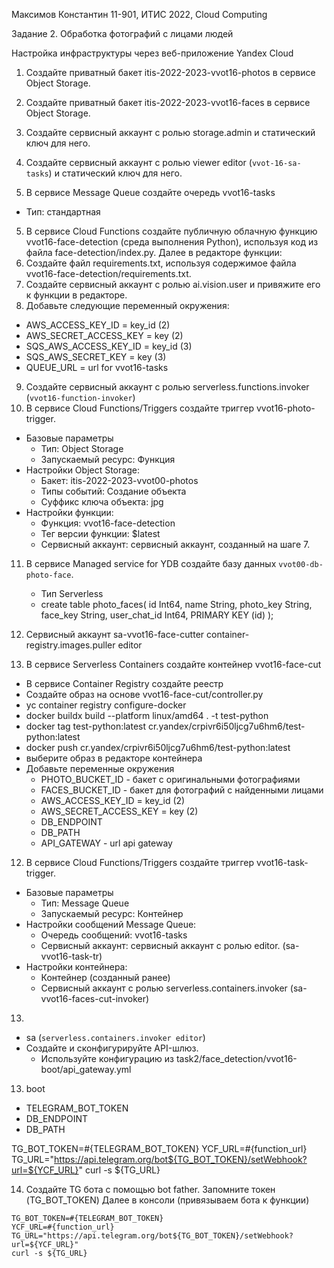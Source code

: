 Максимов Константин 11-901, ИТИС 2022, Cloud Computing

Задание 2. Обработка фотографий с лицами людей

Настройка инфраструктуры через веб-приложение Yandex Cloud

1. Создайте приватный бакет itis-2022-2023-vvot16-photos в сервисе Object Storage.
1. Создайте приватный бакет itis-2022-2023-vvot16-faces в сервисе Object Storage.
2. Создайте сервисный аккаунт с ролью storage.admin и статический ключ для него.
3. Создайте сервисный аккаунт с ролью viewer editor (`vvot-16-sa-tasks`) и статический ключ для него.

4. В сервисе Message Queue создайте очередь vvot16-tasks
- Тип: стандартная

5. В сервисе Cloud Functions создайте публичную облачную функцию vvot16-face-detection (среда выполнения Python), используя код из файла face-detection/index.py.
Далее в редакторе функции:
6. Создайте файл requirements.txt, используя содержимое файла vvot16-face-detection/requirements.txt.
7. Создайте сервисный аккаунт с ролью ai.vision.user и привяжите его к функции в редакторе.
8. Добавьте следующие переменный окружения:
- AWS_ACCESS_KEY_ID = key_id (2)
- AWS_SECRET_ACCESS_KEY = key (2)
- SQS_AWS_ACCESS_KEY_ID = key_id (3)
- SQS_AWS_SECRET_KEY = key (3)
- QUEUE_URL = url for vvot16-tasks


9. Создайте сервисный аккаунт с ролью serverless.functions.invoker (`vvot16-function-invoker`)
10. В сервисе Cloud Functions/Triggers создайте триггер vvot16-photo-trigger.
- Базовые параметры
    - Тип: Object Storage
    - Запускаемый ресурс: Функция
- Настройки Object Storage:
    - Бакет: itis-2022-2023-vvot00-photos
    - Типы событий: Создание объекта
    - Суффикс ключа объекта: jpg
- Настройки функции:
    - Функция: vvot16-face-detection
    - Тег версии функции: $latest
    - Сервисный аккаунт: сервисный аккаунт, созданный на шаге 7.

11. В сервисе Managed service for YDB создайте базу данных `vvot00-db-photo-face`.
    - Тип Serverless
    -
        create table photo_faces(
            id Int64,
            name String,
            photo_key String,
            face_key String,
            user_chat_id Int64,
            PRIMARY KEY (id)
        );


11. Сервисный аккаунт sa-vvot16-face-cutter container-registry.images.puller editor
11. В сервисе Serverless Containers создайте контейнер vvot16-face-cut
  - В сервисе Container Registry создайте реестр
  - Создайте образ на основе vvot16-face-cut/controller.py
  - yc container registry configure-docker
  - docker buildx build --platform linux/amd64 . -t test-python
  - docker tag test-python:latest cr.yandex/crpivr6i50ljcg7u6hm6/test-python:latest
  - docker push cr.yandex/crpivr6i50ljcg7u6hm6/test-python:latest
  - выберите образ в редакторе контейнера
  - Добавьте переменные окружения
    - PHOTO_BUCKET_ID - бакет с оригинальными фотографиями
    - FACES_BUCKET_ID - бакет для фотографий с найденными лицами
    - AWS_ACCESS_KEY_ID = key_id (2)
    - AWS_SECRET_ACCESS_KEY = key (2)
    - DB_ENDPOINT
    - DB_PATH
    - API_GATEWAY - url api gateway

12. В сервисе Cloud Functions/Triggers создайте триггер vvot16-task-trigger.
- Базовые параметры
    - Тип: Message Queue
    - Запускаемый ресурс: Контейнер
- Настройки сообщений Message Queue:
    - Очередь сообщений: vvot16-tasks
    - Сервисный аккаунт: сервисный аккаунт c ролью editor. (sa-vvot16-task-tr)
- Настройки контейнера:
    - Контейнер (созданный ранее)
    - Сервисный аккаунт с ролью serverless.containers.invoker (sa-vvot16-faces-cut-invoker)

13.
- sa (`serverless.containers.invoker editor`)
- Создайте и сконфигурируйте API-шлюз.
    - Используйте конфигурацию из task2/face_detection/vvot16-boot/api_gateway.yml
13. boot
- TELEGRAM_BOT_TOKEN
- DB_ENDPOINT
- DB_PATH

TG_BOT_TOKEN=#{TELEGRAM_BOT_TOKEN}
YCF_URL=#{function_url}
TG_URL="https://api.telegram.org/bot${TG_BOT_TOKEN}/setWebhook?url=${YCF_URL}"
curl -s ${TG_URL}

14. Создайте TG бота с помощью bot father. Запомните токен (TG_BOT_TOKEN)
Далее в консоли (привязываем бота к функции)
```
TG_BOT_TOKEN=#{TELEGRAM_BOT_TOKEN}
YCF_URL=#{function_url}
TG_URL="https://api.telegram.org/bot${TG_BOT_TOKEN}/setWebhook?url=${YCF_URL}"
curl -s ${TG_URL}
```

